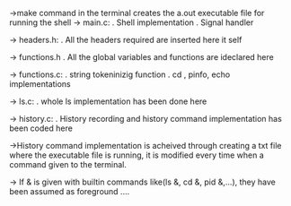 ->make command in the terminal creates the a.out executable file for running the shell
-> main.c:
  . Shell implementation
  . Signal handler 

-> headers.h:
  . All the headers required are inserted here it self

-> functions.h
  . All the global variables and functions are ideclared here

-> functions.c:
  . string tokeninizig function
  . cd , pinfo, echo  implementations

-> ls.c:
  . whole ls implementation has been done here

-> history.c:
  . History recording and history command implementation has been coded here

->History command implementation is acheived through creating a txt file where the executable file is running, it is modified every time when a command     given to  the  terminal.

-> If & is given with builtin commands like(ls &, cd &, pid &,...), they have been assumed as foreground ....

